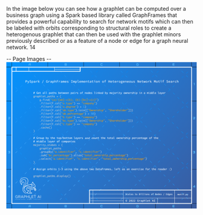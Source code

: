 In the image below you can see how a graphlet can be computed over a business graph using a Spark
based library called GraphFrames that provides a powerful capability to search for network motifs which can
then be labeled with orbits corresponding to structural roles to create a heterogenous graphlet that can
then be used with the graphlet minors previously described or as a feature of a node or edge for a graph
neural network.
14

-- Page Images --
![Image 1](./images/image_1.png)


